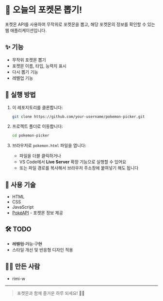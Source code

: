 # 🧢 오늘의 포켓몬 뽑기!

포켓몬 API를 사용하여 무작위로 포켓몬을 뽑고, 해당 포켓몬의 정보를 확인할 수 있는 웹 애플리케이션입니다.

## ✨ 기능

- 무작위 포켓몬 뽑기
- 포켓몬 이름, 타입, 능력치 표시
- 다시 뽑기 기능
- 레벨업 기능


## 🚀 실행 방법

1. 이 레포지토리를 클론합니다:

   ```bash
   git clone https://github.com/your-username/pokemon-picker.git

2. 프로젝트 폴더로 이동합니다:

   ```bash
   cd pokemon-picker


3. 브라우저로 `pokemon.html` 파일을 엽니다:

   - 파일을 더블 클릭하거나
   - VS Code에서 **Live Server** 확장 기능으로 실행할 수 있어요
   - 또는 파일 경로를 복사해서 브라우저 주소창에 붙여넣기 해도 됩니다

## 🧪 사용 기술

- HTML
- CSS
- JavaScript
- [PokéAPI](https://pokeapi.co/) - 포켓몬 정보 제공

## 🛠️ TODO

- ~~레벨업 기능 구현~~
- 스타일 개선 및 반응형 디자인 적용

## 🙋‍♀️ 만든 사람

- rimi-w

---

> 포켓몬과 함께 즐거운 하루 되세요! 🐱‍👤
